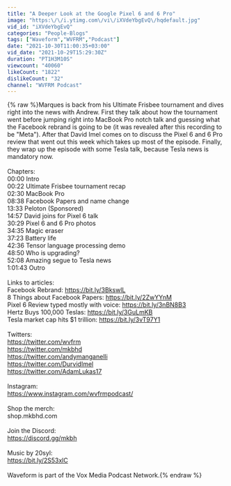 ```yaml
---
title: "A Deeper Look at the Google Pixel 6 and 6 Pro"
image: "https:\/\/i.ytimg.com\/vi\/iXVdeYbgEvQ\/hqdefault.jpg"
vid_id: "iXVdeYbgEvQ"
categories: "People-Blogs"
tags: ["Waveform","WVFRM","Podcast"]
date: "2021-10-30T11:00:35+03:00"
vid_date: "2021-10-29T15:29:30Z"
duration: "PT1H3M10S"
viewcount: "40060"
likeCount: "1822"
dislikeCount: "32"
channel: "WVFRM Podcast"
---
```

{% raw %}Marques is back from his Ultimate Frisbee tournament and dives right into the news with Andrew. First they talk about how the tournament went before jumping right into MacBook Pro notch talk and guessing what the Facebook rebrand is going to be (it was revealed after this recording to be &quot;Meta&quot;). After that David Imel comes on to discuss the Pixel 6 and 6 Pro review that went out this week which takes up most of the episode. Finally, they wrap up the episode with some Tesla talk, because Tesla news is mandatory now.<br /><br />Chapters:<br />00:00 Intro<br />00:22 Ultimate Frisbee tournament recap<br />02:30 MacBook Pro <br />08:38 Facebook Papers and name change <br />13:33 Peloton (Sponsored)<br />14:57 David joins for Pixel 6 talk<br />30:29 Pixel 6 and 6 Pro photos<br />34:35 Magic eraser<br />37:23 Battery life<br />42:36 Tensor language processing demo<br />48:50 Who is upgrading?<br />52:08 Amazing segue to Tesla news<br />1:01:43 Outro<br /><br />Links to articles:<br />Facebook Rebrand: <a rel="nofollow" target="blank" href="https://bit.ly/3BkswlL">https://bit.ly/3BkswlL</a><br />8 Things about Facebook Papers: <a rel="nofollow" target="blank" href="https://bit.ly/2ZwYYnM">https://bit.ly/2ZwYYnM</a><br />Pixel 6 Review typed mostly with voice: <a rel="nofollow" target="blank" href="https://bit.ly/3nBN8B3">https://bit.ly/3nBN8B3</a><br />Hertz Buys 100,000 Teslas: <a rel="nofollow" target="blank" href="https://bit.ly/3GuLmKB">https://bit.ly/3GuLmKB</a><br />Tesla market cap hits $1 trillion: <a rel="nofollow" target="blank" href="https://bit.ly/3vT97Y1">https://bit.ly/3vT97Y1</a><br /><br />Twitters:<br /><a rel="nofollow" target="blank" href="https://twitter.com/wvfrm">https://twitter.com/wvfrm</a><br /><a rel="nofollow" target="blank" href="https://twitter.com/mkbhd">https://twitter.com/mkbhd</a><br /><a rel="nofollow" target="blank" href="https://twitter.com/andymanganelli">https://twitter.com/andymanganelli</a><br /><a rel="nofollow" target="blank" href="https://twitter.com/DurvidImel">https://twitter.com/DurvidImel</a><br /><a rel="nofollow" target="blank" href="https://twitter.com/AdamLukas17">https://twitter.com/AdamLukas17</a><br /><br />Instagram: <br /><a rel="nofollow" target="blank" href="https://www.instagram.com/wvfrmpodcast/">https://www.instagram.com/wvfrmpodcast/</a><br /><br />Shop the merch: <br />shop.mkbhd.com<br /><br />Join the Discord: <br /><a rel="nofollow" target="blank" href="https://discord.gg/mkbh">https://discord.gg/mkbh</a><br /><br />Music by 20syl: <br /><a rel="nofollow" target="blank" href="https://bit.ly/2S53xlC">https://bit.ly/2S53xlC</a><br /><br />Waveform is part of the Vox Media Podcast Network.{% endraw %}
